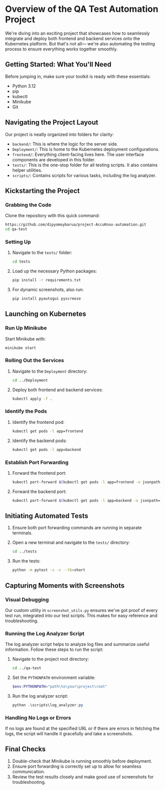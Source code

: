 # Overview of the QA Test Automation Project

We're diving into an exciting project that showcases how to seamlessly integrate and deploy both frontend and backend services onto the Kubernetes platform. But that's not all— we're also automating the testing process to ensure everything works together smoothly.

## Getting Started: What You'll Need

Before jumping in, make sure your toolkit is ready with these essentials:

- Python 3.12
- pip
- kubectl
- Minikube
- Git

## Navigating the Project Layout

Our project is neatly organized into folders for clarity:

- `backend/`: This is where the logic for the server side.
- `Deployment/`: This is home to the Kubernetes deployment configurations.
- `frontend/`: Everything client-facing lives here. The user interface components are developed in this folder.
- `tests/`: This is the one-stop folder for all testing scripts. It also contains helper utilities.
- `scripts/`: Contains scripts for various tasks, including the log analyzer.

## Kickstarting the Project

### Grabbing the Code

Clone the repository with this quick command:

```bash
https://github.com/dipyomoybarua/project-AccuKnox-automation.git
cd qa-test
```

### Setting Up

1. Navigate to the `tests/` folder:

    ```bash
    cd tests
    ```

2. Load up the necessary Python packages:

    ```bash
    pip install -r requirements.txt
    ```

3. For dynamic screenshots, also run:

    ```bash
    pip install pyautogui pyscreeze
    ```

## Launching on Kubernetes

### Run Up Minikube

Start Minikube with:

```bash
minikube start
```

### Rolling Out the Services

1. Navigate to the `Deployment` directory:

    ```bash
    cd ../Deployment
    ```

2. Deploy both frontend and backend services:

    ```bash
    kubectl apply -f .
    ```

### Identify the Pods

1. Identify the frontend pod:

    ```bash
    kubectl get pods -l app=frontend
    ```

2. Identify the backend pods:

    ```bash
    kubectl get pods -l app=backend
    ```

### Establish Port Forwarding

1. Forward the frontend port:

    ```bash
    kubectl port-forward $(kubectl get pods -l app=frontend -o jsonpath="{.items[0].metadata.name}") 8080:8080
    ```

2. Forward the backend port:

    ```bash
    kubectl port-forward $(kubectl get pods -l app=backend -o jsonpath="{.items[0].metadata.name}") 8081:3000
    ```

## Initiating Automated Tests

1. Ensure both port forwarding commands are running in separate terminals.
2. Open a new terminal and navigate to the `tests/` directory:

    ```bash
    cd ../tests
    ```

3. Run the tests:

    ```bash
    python -m pytest -s -v --tb=short
    ```

## Capturing Moments with Screenshots

### Visual Debugging

Our custom utility in `screenshot_utils.py` ensures we've got proof of every test run, integrated into our test scripts.
 This makes for easy reference and troubleshooting.

### Running the Log Analyzer Script

The log analyzer script helps to analyze log files and summarize useful information. Follow these steps to run the script:

1. Navigate to the project root directory:

    ```bash
    cd ../qa-test
    ```

2. Set the `PYTHONPATH` environment variable:

    ```powershell
    $env:PYTHONPATH="path\to\your\project\root"
    ```

3. Run the log analyzer script:

    ```powershell
    python .\scripts\log_analyzer.py
    ```
### Handling No Logs or Errors

If no logs are found at the specified URL or if there are errors in fetching the logs, the script will handle it gracefully and take a screenshots.

## Final Checks

1. Double-check that Minikube is running smoothly before deployment.
2. Ensure port forwarding is correctly set up to allow for seamless communication.
3. Review the test results closely and make good use of screenshots for troubleshooting.